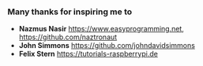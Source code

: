### Many thanks for inspiring me to 
 * **Nazmus Nasir** https://www.easyprogramming.net, https://github.com/naztronaut
 * **John Simmons** https://github.com/johndavidsimmons
 * **Felix Stern** https://tutorials-raspberrypi.de
